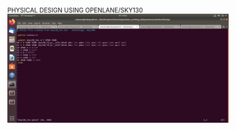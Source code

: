 PHYSICAL DESIGN USING OPENLANE/SKY130
![image alt](https://github.com/Ahtesham18112011/vsd-iat/blob/c07c3d4ade7f128835d1f760b446c50e2cb11f9b/Screenshot%20from%202025-01-31%2014-53-24.png)
